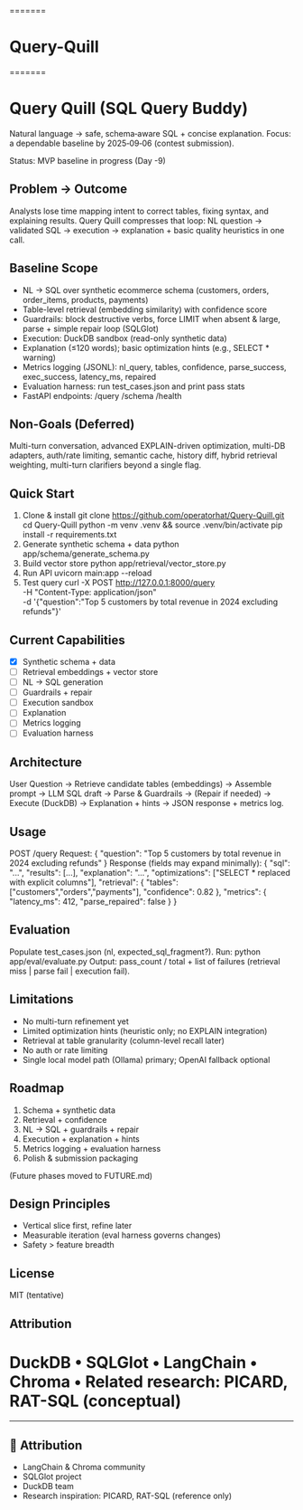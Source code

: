 
=======
# Query-Quill
=======
# Query Quill (SQL Query Buddy)

Natural language → safe, schema‑aware SQL + concise explanation. Focus: a dependable baseline by 2025‑09‑06 (contest submission).

Status: MVP baseline in progress (Day -9)

## Problem → Outcome
Analysts lose time mapping intent to correct tables, fixing syntax, and explaining results. Query Quill compresses that loop: NL question → validated SQL → execution → explanation + basic quality heuristics in one call.

## Baseline Scope 
- NL → SQL over synthetic ecommerce schema (customers, orders, order_items, products, payments)
- Table-level retrieval (embedding similarity) with confidence score
- Guardrails: block destructive verbs, force LIMIT when absent & large, parse + simple repair loop (SQLGlot)
- Execution: DuckDB sandbox (read-only synthetic data)
- Explanation (≤120 words); basic optimization hints (e.g., SELECT * warning)
- Metrics logging (JSONL): nl_query, tables, confidence, parse_success, exec_success, latency_ms, repaired
- Evaluation harness: run test_cases.json and print pass stats
- FastAPI endpoints: /query /schema /health

## Non-Goals (Deferred)
Multi-turn conversation, advanced EXPLAIN-driven optimization, multi-DB adapters, auth/rate limiting, semantic cache, history diff, hybrid retrieval weighting, multi-turn clarifiers beyond a single flag.

## Quick Start
1. Clone & install
   git clone https://github.com/operatorhat/Query-Quill.git
   cd Query-Quill
   python -m venv .venv && source .venv/bin/activate
   pip install -r requirements.txt
2. Generate synthetic schema + data
   python app/schema/generate_schema.py
3. Build vector store
   python app/retrieval/vector_store.py
4. Run API
   uvicorn main:app --reload
5. Test query
   curl -X POST http://127.0.0.1:8000/query \
        -H "Content-Type: application/json" \
        -d '{"question":"Top 5 customers by total revenue in 2024 excluding refunds"}'

## Current Capabilities
- [x] Synthetic schema + data
- [ ] Retrieval embeddings + vector store
- [ ] NL → SQL generation
- [ ] Guardrails + repair
- [ ] Execution sandbox
- [ ] Explanation
- [ ] Metrics logging
- [ ] Evaluation harness

## Architecture 
User Question → Retrieve candidate tables (embeddings) → Assemble prompt → LLM SQL draft → Parse & Guardrails → (Repair if needed) → Execute (DuckDB) → Explanation + hints → JSON response + metrics log.

## Usage 
POST /query
Request:
{
  "question": "Top 5 customers by total revenue in 2024 excluding refunds"
}
Response (fields may expand minimally):
{
  "sql": "...",
  "results": [...],
  "explanation": "...",
  "optimizations": ["SELECT * replaced with explicit columns"],
  "retrieval": { "tables": ["customers","orders","payments"], "confidence": 0.82 },
  "metrics": { "latency_ms": 412, "parse_repaired": false }
}

## Evaluation
Populate test_cases.json (nl, expected_sql_fragment?). Run:
python app/eval/evaluate.py
Output: pass_count / total + list of failures (retrieval miss | parse fail | execution fail).

## Limitations
- No multi-turn refinement yet
- Limited optimization hints (heuristic only; no EXPLAIN integration)
- Retrieval at table granularity (column-level recall later)
- No auth or rate limiting
- Single local model path (Ollama) primary; OpenAI fallback optional

## Roadmap 
1. Schema + synthetic data
2. Retrieval + confidence
3. NL → SQL + guardrails + repair
4. Execution + explanation + hints
5. Metrics logging + evaluation harness
6. Polish & submission packaging

(Future phases moved to FUTURE.md)

## Design Principles 
- Vertical slice first, refine later
- Measurable iteration (eval harness governs changes)
- Safety > feature breadth

## License
MIT (tentative)

## Attribution
DuckDB • SQLGlot • LangChain • Chroma • Related research: PICARD, RAT-SQL (conceptual)
=======
---
## 🙌 Attribution
- LangChain & Chroma community
- SQLGlot project
- DuckDB team
- Research inspiration: PICARD, RAT-SQL (reference only)
